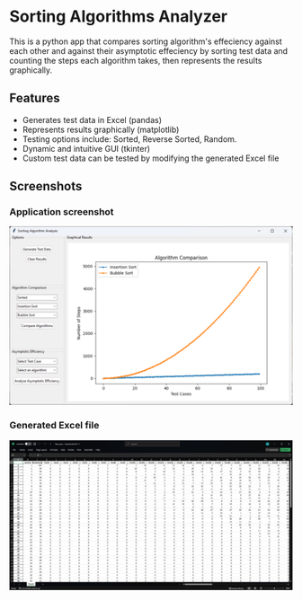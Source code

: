 
# Sorting Algorithms Analyzer

This is a python app that compares sorting algorithm's effeciency against each other and against their asymptotic effeciency by sorting test data and counting the steps each algorithm takes, then represents the results graphically.


## Features

- Generates test data in Excel (pandas)
- Represents results graphically (matplotlib)
- Testing options include: Sorted, Reverse Sorted, Random.
- Dynamic and intuitive GUI (tkinter)
- Custom test data can be tested by modifying the generated Excel file


## Screenshots
<h3>Application screenshot</h3>
<img src="Screenshot 2025-02-06 063135.png"/>
<h3>Generated Excel file </h3>
<img src="Screenshot 2025-02-06 063938.png"/>

